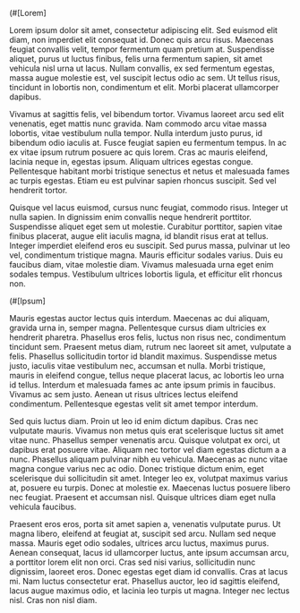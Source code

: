 (#[Lorem]

Lorem ipsum dolor sit amet, consectetur adipiscing elit. Sed euismod elit diam, non imperdiet elit consequat id. Donec quis arcu risus. Maecenas feugiat convallis velit, tempor fermentum quam pretium at. Suspendisse aliquet, purus ut luctus finibus, felis urna fermentum sapien, sit amet vehicula nisl urna ut lacus. Nullam convallis, ex sed fermentum egestas, massa augue molestie est, vel suscipit lectus odio ac sem. Ut tellus risus, tincidunt in lobortis non, condimentum et elit. Morbi placerat ullamcorper dapibus.

Vivamus at sagittis felis, vel bibendum tortor. Vivamus laoreet arcu sed elit venenatis, eget mattis nunc gravida. Nam commodo arcu vitae massa lobortis, vitae vestibulum nulla tempor. Nulla interdum justo purus, id bibendum odio iaculis at. Fusce feugiat sapien eu fermentum tempus. In ac ex vitae ipsum rutrum posuere ac quis lorem. Cras ac mauris eleifend, lacinia neque in, egestas ipsum. Aliquam ultrices egestas congue. Pellentesque habitant morbi tristique senectus et netus et malesuada fames ac turpis egestas. Etiam eu est pulvinar sapien rhoncus suscipit. Sed vel hendrerit tortor.

Quisque vel lacus euismod, cursus nunc feugiat, commodo risus. Integer ut nulla sapien. In dignissim enim convallis neque hendrerit porttitor. Suspendisse aliquet eget sem ut molestie. Curabitur porttitor, sapien vitae finibus placerat, augue elit iaculis magna, id blandit risus erat at tellus. Integer imperdiet eleifend eros eu suscipit. Sed purus massa, pulvinar ut leo vel, condimentum tristique magna. Mauris efficitur sodales varius. Duis eu faucibus diam, vitae molestie diam. Vivamus malesuada urna eget enim sodales tempus. Vestibulum ultrices lobortis ligula, et efficitur elit rhoncus non.

(#[Ipsum]

Mauris egestas auctor lectus quis interdum. Maecenas ac dui aliquam, gravida urna in, semper magna. Pellentesque cursus diam ultricies ex hendrerit pharetra. Phasellus eros felis, luctus non risus nec, condimentum tincidunt sem. Praesent metus diam, rutrum nec laoreet sit amet, vulputate a felis. Phasellus sollicitudin tortor id blandit maximus. Suspendisse metus justo, iaculis vitae vestibulum nec, accumsan et nulla. Morbi tristique, mauris in eleifend congue, tellus neque placerat lacus, ac lobortis leo urna id tellus. Interdum et malesuada fames ac ante ipsum primis in faucibus. Vivamus ac sem justo. Aenean ut risus ultrices lectus eleifend condimentum. Pellentesque egestas velit sit amet tempor interdum.

Sed quis luctus diam. Proin ut leo id enim dictum dapibus. Cras nec vulputate mauris. Vivamus non metus quis erat scelerisque luctus sit amet vitae nunc. Phasellus semper venenatis arcu. Quisque volutpat ex orci, ut dapibus erat posuere vitae. Aliquam nec tortor vel diam egestas dictum a a nunc. Phasellus aliquam pulvinar nibh eu vehicula. Maecenas ac nunc vitae magna congue varius nec ac odio. Donec tristique dictum enim, eget scelerisque dui sollicitudin sit amet. Integer leo ex, volutpat maximus varius at, posuere eu turpis. Donec at molestie ex. Maecenas luctus posuere libero nec feugiat. Praesent et accumsan nisl. Quisque ultrices diam eget nulla vehicula faucibus.

Praesent eros eros, porta sit amet sapien a, venenatis vulputate purus. Ut magna libero, eleifend at feugiat at, suscipit sed arcu. Nullam sed neque massa. Mauris eget odio sodales, ultrices arcu luctus, maximus purus. Aenean consequat, lacus id ullamcorper luctus, ante ipsum accumsan arcu, a porttitor lorem elit non orci. Cras sed nisi varius, sollicitudin nunc dignissim, laoreet eros. Donec egestas eget diam id convallis. Cras at lacus mi. Nam luctus consectetur erat. Phasellus auctor, leo id sagittis eleifend, lacus augue maximus odio, et lacinia leo turpis ut magna. Integer nec lectus nisl. Cras non nisl diam.
